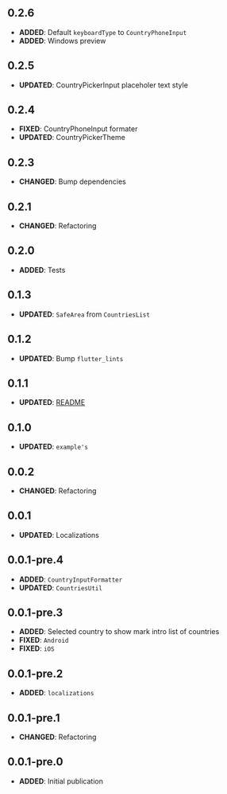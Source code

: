 ## 0.2.6
- **ADDED**: Default `keyboardType` to `CountryPhoneInput`
- **ADDED**: Windows preview

## 0.2.5
- **UPDATED**: CountryPickerInput placeholer text style

## 0.2.4
- **FIXED**: CountryPhoneInput formater
- **UPDATED**: CountryPickerTheme

## 0.2.3
- **CHANGED**: Bump dependencies

## 0.2.1
- **CHANGED**: Refactoring

## 0.2.0
- **ADDED**: Tests

## 0.1.3
- **UPDATED**: `SafeArea` from `CountriesList`

## 0.1.2
- **UPDATED**: Bump `flutter_lints`

## 0.1.1
- **UPDATED**: [README](https://github.com/ziqq/flutter_simple_country_picker/blob/master/README.md)

## 0.1.0
- **UPDATED**: `example's`

## 0.0.2
- **CHANGED**: Refactoring

## 0.0.1
- **UPDATED**: Localizations

## 0.0.1-pre.4
- **ADDED**: `CountryInputFormatter`
- **UPDATED**: `CountriesUtil`

## 0.0.1-pre.3
- **ADDED**: Selected country to show mark intro list of countries
- **FIXED**: `Android`
- **FIXED**: `iOS`

## 0.0.1-pre.2
- **ADDED**:  `localizations`

## 0.0.1-pre.1
- **CHANGED**: Refactoring

## 0.0.1-pre.0
- **ADDED**: Initial publication
